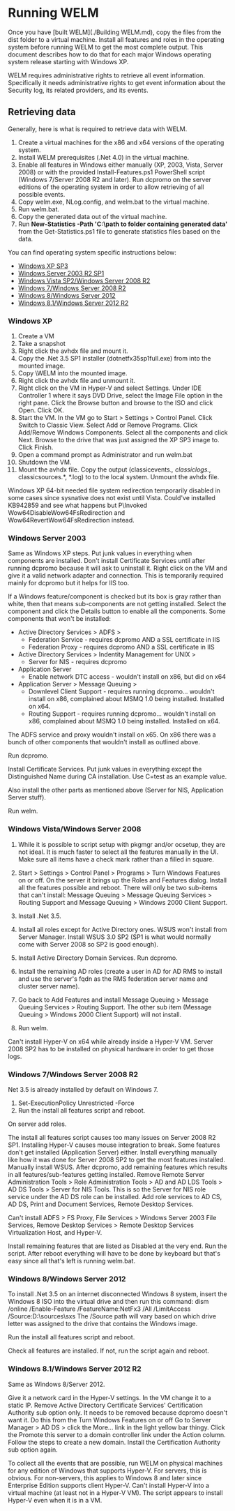 # Running WELM

Once you have [built WELM](./Building WELM.md), copy the files from the dist folder to a virtual machine. Install all features and roles in the operating system before running WELM to get the most complete output. This document describes how to do that for each major Windows operating system release starting with Windows XP.

WELM requires administrative rights to retrieve all event information. Specifically it needs administrative rights to get event information about the Security log, its related providers, and its events.

## Retrieving data

Generally, here is what is required to retrieve data with WELM.

1. Create a virtual machines for the x86 and x64 versions of the operating system.
1. Install WELM prerequisites (.Net 4.0) in the virtual machine.
1. Enable all features in Windows either manually (XP, 2003, Vista, Server 2008) or with the provided Install-Features.ps1 PowerShell script (Windows 7/Server 2008 R2 and later). Run dcpromo on the server editions of the operating system in order to allow retrieving of all possible events.
1. Copy welm.exe, NLog.config, and welm.bat to the virtual machine.
1. Run welm.bat.
1. Copy the generated data out of the virtual machine.
1. Run **New-Statistics -Path 'C:\path to folder containing generated data'** from the Get-Statistics.ps1 file to generate statistics files based on the data.

You can find operating system specific instructions below:

* [Windows XP SP3](#windows-xp)
* [Windows Server 2003 R2 SP1](#windows-server-2003)
* [Windows Vista SP2/Windows Server 2008 R2](#windows-vista-windows-server-2008)
* [Windows 7/Windows Server 2008 R2](#windows-7-windows-server-2008-r2)
* [Windows 8/Windows Server 2012](#windows-8-windows-server-2012)
* [Windows 8.1/Windows Server 2012 R2](windows-8.1-windows-server-2012-r2)


### Windows XP

1. Create a VM
1. Take a snapshot
1. Right click the avhdx file and mount it.
1. Copy the .Net 3.5 SP1 installer (dotnetfx35sp1full.exe) from into the mounted image.
1. Copy \WELM into the mounted image.
1. Right click the avhdx file and unmount it.
1. Right click on the VM in Hyper-V and select Settings. Under IDE Controller 1 where it says DVD Drive, select the Image File option in the right pane. Click the Browse button and browse to the ISO and click Open. Click OK.
1. Start the VM. In the VM go to Start > Settings > Control Panel. Click Switch to Classic View. Select Add or Remove Programs. Click Add/Remove Windows Components. Select all the components and click Next. Browse to the drive that was just assigned the XP SP3 image to. Click Finish.
1. Open a command prompt as Administrator and run welm.bat
1. Shutdown the VM.
1. Mount the avhdx file. Copy the output (classicevents.*, classiclogs.*, classicsources.*, *.log) to to the local system. Unmount the avhdx file.


Windows XP 64-bit needed file system redirection temporarily disabled in some cases since sysnative does not exist until Vista. Could've installed KB942859 and see what happens but P\Invoked Wow64DisableWow64FsRedirection and Wow64RevertWow64FsRedirection instead.

### Windows Server 2003

Same as Windows XP steps. Put junk values in everything when components are installed. Don't install Certificate Services until after running dcpromo because it will ask to uninstall it. Right click on the VM and give it a valid network adapter and connection. This is temporarily required mainly for dcpromo but it helps for IIS too.

If a Windows feature/component is checked but its box is gray rather than white, then that means sub-components are not getting installed. Select the component and click the Details button to enable all the components. Some components that won't be installed:

* Active Directory Services > ADFS > 
    * Federation Service - requires dcpromo AND a SSL certificate in IIS
    * Federation Proxy - requires dcpromo AND a SSL certificate in IIS
* Active Directory Services > Indentity Management for UNIX >
    * Server for NIS - requires dcpromo
* Application Server
    * Enable network DTC access - wouldn't install on x86, but did on x64
* Application Server > Message Queuing >
    * Downlevel Client Support - requires running dcpromo... wouldn't install on x86, complained about MSMQ 1.0 being installed. Installed on x64.
    * Routing Support - requires running dcpromo... wouldn't install on x86, complained about MSMQ 1.0 being installed. Installed on x64.

The ADFS service and proxy wouldn't install on x65. On x86 there was a bunch of other components that wouldn't install as outlined above.

Run dcpromo.

Install Certificate Services. Put junk values in everything except the Distinguished Name during CA installation. Use C=test as an example value.

Also install the other parts as mentioned above (Server for NIS, Application Server stuff).

Run welm.

### Windows Vista/Windows Server 2008

1. While it is possible to script setup with pkgmgr and/or ocsetup, they are not ideal. It is much faster to select all the features manually in the UI. Make sure all items have a check mark rather than a filled in square.

1. Start > Settings > Control Panel > Programs > Turn Windows Features on or off. On the server it brings up the Roles and Features dialog. Install all the features possible and reboot. There will only be two sub-items that can't install: Message Queuing > Message Queuing Services > Routing Support and Message Queuing > Windows 2000 Client Support.
1. Install .Net 3.5.
1. Install all roles except for Active Directory ones. WSUS won't install from Server Manager. Install WSUS 3.0 SP2 (SP1 is what would normally come with Server 2008 so SP2 is good enough).
1. Install Active Directory Domain Services. Run dcpromo.
1. Install the remaining AD roles (create a user in AD for AD RMS to install and use the server's fqdn as the RMS federation server name and cluster server name).
1. Go back to Add Features and install Message Queuing > Message Queuing Services > Routing Support.  The other sub item (Message Queuing > Windows 2000 Client Support)  will not install.
1. Run welm.


Can't install Hyper-V on x64 while already inside a Hyper-V VM. Server 2008 SP2 has to be installed on physical hardware in order to get those logs.

### Windows 7/Windows Server 2008 R2

Net 3.5 is already installed by default on Windows 7. 

1. Set-ExecutionPolicy Unrestricted -Force
1. Run the install all features script and reboot.

On server add roles.

The install all features script causes too many issues on Server 2008 R2 SP1. Installing Hyper-V causes mouse integration to break. Some features don't get installed (Application Server) either. Install everything manually like how it was done for Server 2008 SP2 to get the most features installed. Manually install WSUS. After dcpromo, add remaining features which results in all features/sub-features getting installed. Remove Remote Server Administration Tools > Role Administration Tools > AD and AD LDS Tools > AD DS Tools > Server for NIS Tools. This is so the Server for NIS role service under the AD DS role can be installed. Add role services to AD CS, AD DS, Print and Document Services, Remote Desktop Services.

Can't install ADFS > FS Proxy, File Services > Windows Server 2003 File Services, Remove Desktop Services > Remote Desktop Services Virtualization Host, and Hyper-V.


Install remaining features that are listed as Disabled at the very end. Run the script. After reboot everything will have to be done by keyboard but that's easy since all that's left is running welm.bat.

### Windows 8/Windows Server 2012

To install .Net 3.5 on an internet disconnected Windows 8 system, insert the Windows 8 ISO into the virtual drive and then run this command: dism /online /Enable-Feature /FeatureName:NetFx3 /All /LimitAccess /Source:D:\sources\sxs The /Source path will vary based on which drive letter was assigned to the drive that contains the Windows image.

Run the install all features script and reboot.

Check all features are installed. If not, run the script again and reboot.

### Windows 8.1/Windows Server 2012 R2

Same as Windows 8/Server 2012.


Give it a network card in the Hyper-V settings.
In the VM change it to a static IP.
Remove Active Directory Certificate Services' Certification Authority sub option only. It needs to be removed because dcpromo doesn't want it. Do this from the Turn Windows Features on or off
Go to Server Manager > AD DS > click the More... link in the light yellow bar thingy. Click the Promote this server to a domain controller link under the Action column. Follow the steps to create a new domain.
Install the Certification Authority sub option again.


To collect all the events that are possible, run WELM on physical machines for any edition of Windows that supports Hyper-V. For servers, this is obvious. For non-servers, this applies to Windows 8 and later since Enterprise Edition supports client Hyper-V. Can't install Hyper-V into a virtual machine (at least not in a Hyper-V VM). The script appears to install Hyper-V even when it is in a VM.